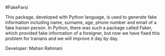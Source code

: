 #FakeFarsi

This package, developed with Python language, is used to generate fake information including name, surname, age, phone number and email of a fake Iranian person. In Python, there was such a package called Faker, which provided fake information of a foreigner, but now we have fixed this problem for Iranians and we will improve it day by day.

Developer: Mahan Rahmani
